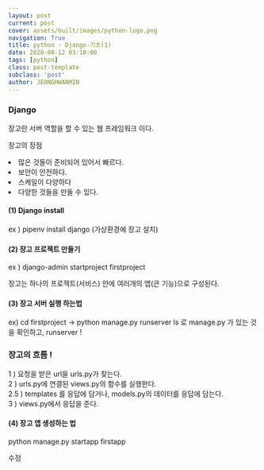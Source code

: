 ```yaml
---
layout: post
current: post
cover: assets/built/images/python-logo.png
navigation: True
title: python - Django-기초(1)
date: 2020-08-12 03:10:00
tags: [python]
class: post-template
subclass: 'post'
author: JEONGHWANMIN
---
```

### Django
장고란 서버 역할을 할 수 있는 웹 프레임워크 이다. <br>

장고의 장점 <li>많은 것들이 준비되어 있어서 빠르다.<li>보안이 안전하다.<li>스케일이 다양하다<li>다양한 것들을 만들 수 있다.<br>
#### (1) Django install
ex ) pipenv install django (가상환경에 장고 설치)

#### (2) 장고 프로젝트 만들기
ex ) django-admin startproject firstproject

장고는 하나의 프로젝트(서비스) 안에 여러개의 앱(큰 기능)으로 구성된다.
#### (3) 장고 서버 실행 하는법 
ex) cd firstproject -> python manage.py runserver
ls 로 manage.py 가 있는 것을 확인하고, runserver !

### 장고의 흐름 ! 
1 ) 요청을 받은 url을 urls.py가 찾는다. <br>
2 ) urls.py에 연결된 views.py의 함수를 실행한다. <br>
2.5 ) templates 를 응답에 담거나, models.py의 데이터를 응답에 담는다. <br>
3 ) views.py에서 응답을 준다.

#### (4) 장고 앱 생성하는 법
python manage.py startapp firstapp

수정

